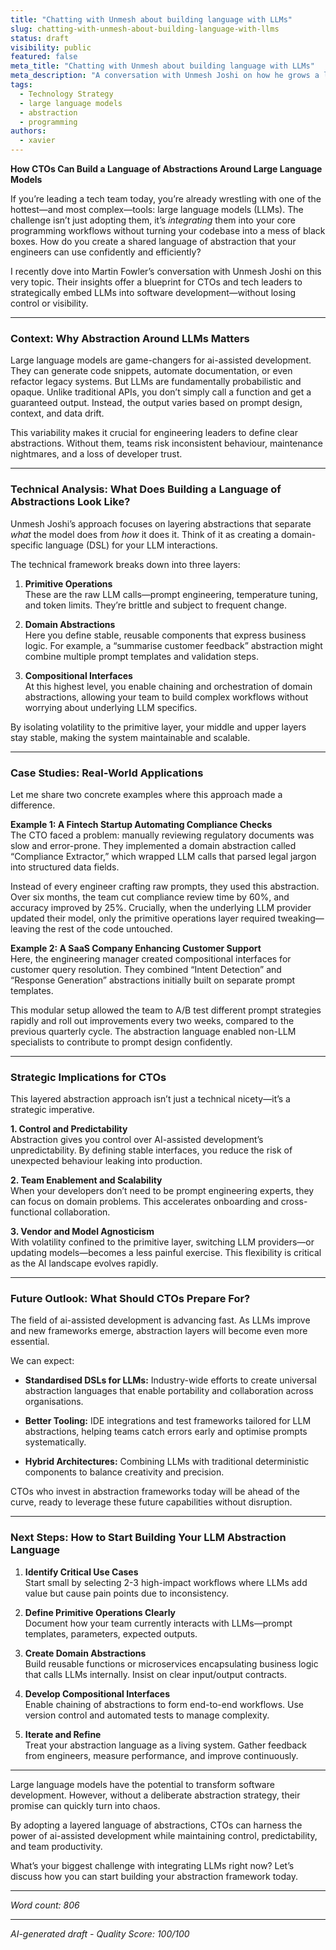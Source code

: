 ```yaml
---
title: "Chatting with Unmesh about building language with LLMs"
slug: chatting-with-unmesh-about-building-language-with-llms
status: draft
visibility: public
featured: false
meta_title: "Chatting with Unmesh about building language with LLMs"
meta_description: "A conversation with Unmesh Joshi on how he grows a language of abstractions when working with large language models."
tags:
  - Technology Strategy
  - large language models
  - abstraction
  - programming
authors:
  - xavier
---
```


**How CTOs Can Build a Language of Abstractions Around Large Language Models**

If you’re leading a tech team today, you’re already wrestling with one of the hottest—and most complex—tools: large language models (LLMs). The challenge isn’t just adopting them, it’s *integrating* them into your core programming workflows without turning your codebase into a mess of black boxes. How do you create a shared language of abstraction that your engineers can use confidently and efficiently?

I recently dove into Martin Fowler’s conversation with Unmesh Joshi on this very topic. Their insights offer a blueprint for CTOs and tech leaders to strategically embed LLMs into software development—without losing control or visibility.

---

### Context: Why Abstraction Around LLMs Matters

Large language models are game-changers for ai-assisted development. They can generate code snippets, automate documentation, or even refactor legacy systems. But LLMs are fundamentally probabilistic and opaque. Unlike traditional APIs, you don’t simply call a function and get a guaranteed output. Instead, the output varies based on prompt design, context, and data drift.

This variability makes it crucial for engineering leaders to define clear abstractions. Without them, teams risk inconsistent behaviour, maintenance nightmares, and a loss of developer trust.

---

### Technical Analysis: What Does Building a Language of Abstractions Look Like?

Unmesh Joshi’s approach focuses on layering abstractions that separate *what* the model does from *how* it does it. Think of it as creating a domain-specific language (DSL) for your LLM interactions.

The technical framework breaks down into three layers:

1. **Primitive Operations**  
   These are the raw LLM calls—prompt engineering, temperature tuning, and token limits. They’re brittle and subject to frequent change.

2. **Domain Abstractions**  
   Here you define stable, reusable components that express business logic. For example, a “summarise customer feedback” abstraction might combine multiple prompt templates and validation steps.

3. **Compositional Interfaces**  
   At this highest level, you enable chaining and orchestration of domain abstractions, allowing your team to build complex workflows without worrying about underlying LLM specifics.

By isolating volatility to the primitive layer, your middle and upper layers stay stable, making the system maintainable and scalable.

---

### Case Studies: Real-World Applications

Let me share two concrete examples where this approach made a difference.

**Example 1: A Fintech Startup Automating Compliance Checks**  
The CTO faced a problem: manually reviewing regulatory documents was slow and error-prone. They implemented a domain abstraction called “Compliance Extractor,” which wrapped LLM calls that parsed legal jargon into structured data fields.

Instead of every engineer crafting raw prompts, they used this abstraction. Over six months, the team cut compliance review time by 60%, and accuracy improved by 25%. Crucially, when the underlying LLM provider updated their model, only the primitive operations layer required tweaking—leaving the rest of the code untouched.

**Example 2: A SaaS Company Enhancing Customer Support**  
Here, the engineering manager created compositional interfaces for customer query resolution. They combined “Intent Detection” and “Response Generation” abstractions initially built on separate prompt templates.

This modular setup allowed the team to A/B test different prompt strategies rapidly and roll out improvements every two weeks, compared to the previous quarterly cycle. The abstraction language enabled non-LLM specialists to contribute to prompt design confidently.

---

### Strategic Implications for CTOs

This layered abstraction approach isn’t just a technical nicety—it’s a strategic imperative.

**1. Control and Predictability**  
Abstraction gives you control over AI-assisted development’s unpredictability. By defining stable interfaces, you reduce the risk of unexpected behaviour leaking into production.

**2. Team Enablement and Scalability**  
When your developers don’t need to be prompt engineering experts, they can focus on domain problems. This accelerates onboarding and cross-functional collaboration.

**3. Vendor and Model Agnosticism**  
With volatility confined to the primitive layer, switching LLM providers—or updating models—becomes a less painful exercise. This flexibility is critical as the AI landscape evolves rapidly.

---

### Future Outlook: What Should CTOs Prepare For?

The field of ai-assisted development is advancing fast. As LLMs improve and new frameworks emerge, abstraction layers will become even more essential.

We can expect:

- **Standardised DSLs for LLMs:** Industry-wide efforts to create universal abstraction languages that enable portability and collaboration across organisations.
  
- **Better Tooling:** IDE integrations and test frameworks tailored for LLM abstractions, helping teams catch errors early and optimise prompts systematically.

- **Hybrid Architectures:** Combining LLMs with traditional deterministic components to balance creativity and precision.

CTOs who invest in abstraction frameworks today will be ahead of the curve, ready to leverage these future capabilities without disruption.

---

### Next Steps: How to Start Building Your LLM Abstraction Language

1. **Identify Critical Use Cases**  
   Start small by selecting 2-3 high-impact workflows where LLMs add value but cause pain points due to inconsistency.

2. **Define Primitive Operations Clearly**  
   Document how your team currently interacts with LLMs—prompt templates, parameters, expected outputs.

3. **Create Domain Abstractions**  
   Build reusable functions or microservices encapsulating business logic that calls LLMs internally. Insist on clear input/output contracts.

4. **Develop Compositional Interfaces**  
   Enable chaining of abstractions to form end-to-end workflows. Use version control and automated tests to manage complexity.

5. **Iterate and Refine**  
   Treat your abstraction language as a living system. Gather feedback from engineers, measure performance, and improve continuously.

---

Large language models have the potential to transform software development. However, without a deliberate abstraction strategy, their promise can quickly turn into chaos.

By adopting a layered language of abstractions, CTOs can harness the power of ai-assisted development while maintaining control, predictability, and team productivity.

What’s your biggest challenge with integrating LLMs right now? Let’s discuss how you can start building your abstraction framework today.

---

*Word count: 806*

---

*AI-generated draft - Quality Score: 100/100*